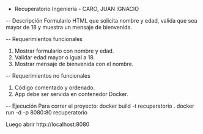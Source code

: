 - Recuperatorio Ingeniería - CARO, JUAN IGNACIO

-- Descripción
Formulario HTML que solicita nombre y edad, valida que sea mayor de 18 y muestra un mensaje de bienvenida.

-- Requerimientos funcionales
1. Mostrar formulario con nombre y edad.
2. Validar edad mayor o igual a 18.
3. Mostrar mensaje de bienvenida con el nombre.

-- Requerimientos no funcionales
1. Código comentado y ordenado.
2. App debe ser servida en contenedor Docker.

-- Ejecución
Para correr el proyecto:
docker build -t recuperatorio .
docker run -d -p 8080:80 recuperatorio

Luego abrir http://localhost:8080